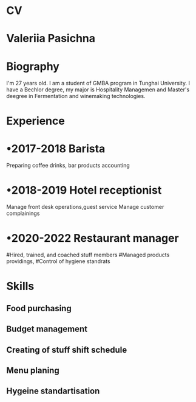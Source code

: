 # CV
# Valeriia Pasichna 

# Biography

I'm 27 years old. I am a student of GMBA
program in Tunghai University. I have a Bechlor degree, 
my major is Hospitality Managemen and Master's 
deegree in Fermentation and winemaking 
technologies. 

# Experience 

# •2017-2018 Barista 
Preparing coffee drinks, bar products accounting
# •2018-2019 Hotel receptionist
Manage front desk operations,guest service
Manage customer complainings
# •2020-2022 Restaurant manager
#Hired, trained, and coached stuff members
#Managed products providings, 
#Control of hygiene standrats 

# Skills

## Food purchasing
## Budget management 
## Creating of stuff shift schedule
## Menu planing 
## Hygeine standartisation 
